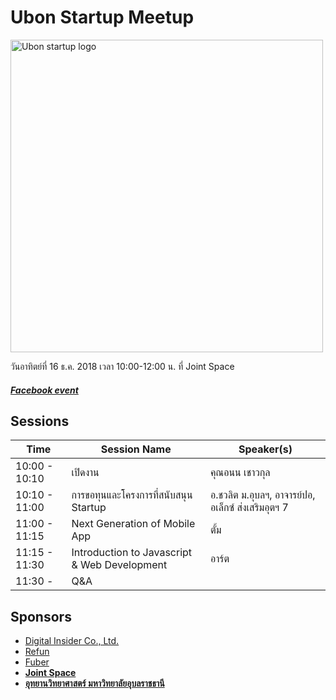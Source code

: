 # Ubon Startup Meetup
<img src="ubonstartup2018.jpg" alt="Ubon startup logo" width="500">


วันอาทิตย์ที่ 16 ธ.ค. 2018 เวลา 10:00-12:00 น. ที่ Joint Space


##### [Facebook event](https://www.facebook.com/events/1997837973643362/)

## Sessions

| Time | Session Name | Speaker(s) |
| ------------ | ------------ | ---------- |
| 10:00 - 10:10 | เปิดงาน | คุณอนน เชาวกุล |
| 10:10 - 11:00 | การขอทุนและโครงการที่สนับสนุน Startup | อ.ชวลิต ม.อุบลฯ, อาจารย์ปอ, อเล็กซ์ ส่งเสริมอุตฯ 7  |
| 11:00 - 11:15 | Next Generation of Mobile App | ตั้ม |
| 11:15 - 11:30 | Introduction to Javascript & Web Development | อาร์ต |
| 11:30 -  | Q&A| |


## Sponsors

- [Digital Insider Co., Ltd.](https://www.facebook.com/digitalinsider)
- [Refun](http://refun.com)
- [Fuber](https://www.facebook.com/fuberDev/?ref=bookmarks)
- **[Joint Space](https://www.facebook.com/Jointspace.ubu)**
- **[อุทยานวิทยาศาสตร์ มหาวิทยาลัยอุบลราชธานี](http://www.spark.in.th/)**
